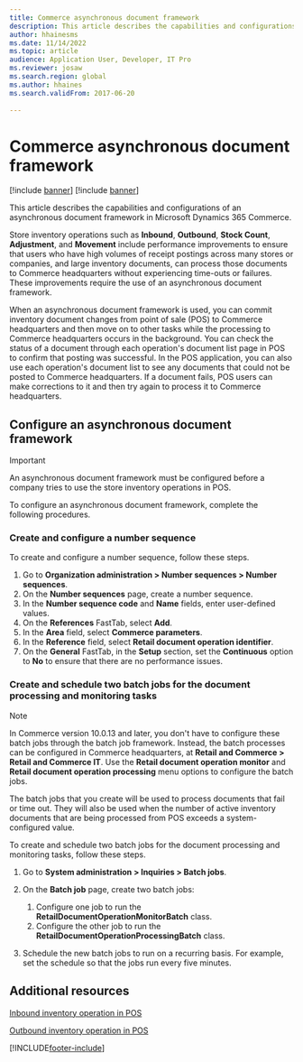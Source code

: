 ```yaml
---
title: Commerce asynchronous document framework
description: This article describes the capabilities and configurations of an asynchronous document framework in Microsoft Dynamics 365 Commerce.
author: hhainesms
ms.date: 11/14/2022
ms.topic: article
audience: Application User, Developer, IT Pro
ms.reviewer: josaw
ms.search.region: global
ms.author: hhaines
ms.search.validFrom: 2017-06-20
 
---
```


# Commerce asynchronous document framework

[!include [banner](includes/banner.md)]
[!include [banner](includes/preview-banner.md)]

This article describes the capabilities and configurations of an asynchronous document framework in Microsoft Dynamics 365 Commerce.

Store inventory operations such as **Inbound**, **Outbound**, **Stock Count**, **Adjustment**, and **Movement** include performance improvements to ensure that users who have high volumes of receipt postings across many stores or companies, and large inventory documents, can process those documents to Commerce headquarters without experiencing time-outs or failures. These improvements require the use of an asynchronous document framework.

When an asynchronous document framework is used, you can commit inventory document changes from point of sale (POS) to Commerce headquarters and then move on to other tasks while the processing to Commerce headquarters occurs in the background. You can check the status of a document through each operation's document list page in POS to confirm that posting was successful. In the POS application, you can also use each operation's document list to see any documents that could not be posted to Commerce headquarters. If a document fails, POS users can make corrections to it and then try again to process it to Commerce headquarters.

## Configure an asynchronous document framework

> [!IMPORTANT]
> An asynchronous document framework must be configured before a company tries to use the store inventory operations in POS.

To configure an asynchronous document framework, complete the following procedures.

### Create and configure a number sequence

To create and configure a number sequence, follow these steps.

1. Go to **Organization administration \> Number sequences \> Number sequences**.
1. On the **Number sequences** page, create a number sequence.
1. In the **Number sequence code** and **Name** fields, enter user-defined values.
1. On the **References** FastTab, select **Add**.
1. In the **Area** field, select **Commerce parameters**.
1. In the **Reference** field, select **Retail document operation identifier**.
1. On the **General** FastTab, in the **Setup** section, set the **Continuous** option to **No** to ensure that there are no performance issues.

### Create and schedule two batch jobs for the document processing and monitoring tasks

> [!NOTE]
> In Commerce version 10.0.13 and later, you don't have to configure these batch jobs through the batch job framework. Instead, the batch processes can be configured in Commerce headquarters, at **Retail and Commerce \> Retail and Commerce IT**. Use the **Retail document operation monitor** and **Retail document operation processing** menu options to configure the batch jobs.

The batch jobs that you create will be used to process documents that fail or time out. They will also be used when the number of active inventory documents that are being processed from POS exceeds a system-configured value.

To create and schedule two batch jobs for the document processing and monitoring tasks, follow these steps.

1. Go to **System administration \> Inquiries \> Batch jobs**.
1. On the **Batch job** page, create two batch jobs:

    1. Configure one job to run the **RetailDocumentOperationMonitorBatch** class.
    1. Configure the other job to run the **RetailDocumentOperationProcessingBatch** class.

1. Schedule the new batch jobs to run on a recurring basis. For example, set the schedule so that the jobs run every five minutes.

## Additional resources

[Inbound inventory operation in POS](pos-inbound-inventory-operation.md)

[Outbound inventory operation in POS](pos-outbound-inventory-operation.md)

[!INCLUDE[footer-include](../includes/footer-banner.md)]
